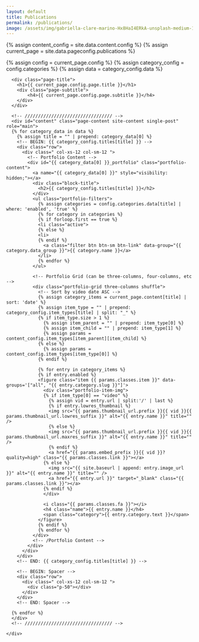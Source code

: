 ```yaml
---
layout: default
title: Publications
permalink: /publications/
image: /assets/img/gabriella-clare-marino-Hx8HaI4ERkA-unsplash-medium-1200x630.jpg
---
```

{% assign content_config = site.data.content.config %}
{% assign current_page = site.data.pageconfig.publications %}

{% assign config = current_page.config %}
{% assign category_config = config.categories %}
{% assign data = category_config.data %}

<div id="main" class="site-main">
  <div id="main-content" class="single-page-content">
    <div id="primary" class="content-area">

      <div class="page-title">
        <h1>{{ current_page.config.page.title }}</h1>
        <div class="page-subtitle">
            <h4>{{ current_page.config.page.subtitle }}</h4>
        </div>
      </div>

      <!-- ///////////////////////////////// -->
      <div id="content" class="page-content site-content single-post" role="main">
      {% for category_data in data %}
        {% assign title = "" | prepend: category_data[0] %}
        <!-- BEGIN: {{ category_config.titles[title] }} -->
        <div class="row">
          <div class=" col-xs-12 col-sm-12 ">
            <!-- Portfolio Content -->
            <div id="{{ category_data[0] }}_portfolio" class="portfolio-content">
              <a name="{{ category_data[0] }}" style="visibility: hidden;"></a>
              <div class="block-title">
                <h2>{{ category_config.titles[title] }}</h2>
              </div>
              <ul class="portfolio-filters">
                {% assign categories = config.categories.data[title] | where: 'enabled', 'true' %}
                {% for category in categories %}
                {% if forloop.first == true %}
                <li class="active">
                {% else %}
                <li>
                {% endif %}
                  <a class="filter btn btn-sm btn-link" data-group="{{ category.data_group }}">{{ category.name }}</a>
                </li>
                {% endfor %}
              </ul>

              <!-- Portfolio Grid (can be three-columns, four-columns, etc -->
              <div class="portfolio-grid three-columns shuffle">
                <!-- Sort by video date ASC -->
                {% assign category_items = current_page.content[title] | sort: 'date' %}
                {% assign item_type = "" | prepend: category_config.item_types[title] | split: "_" %}
                {% if item_type.size > 1 %}
                  {% assign item_parent = "" | prepend: item_type[0] %}
                  {% assign item_child = "" | prepend: item_type[1] %}
                  {% assign params = content_config.item_types[item_parent][item_child] %}
                {% else %}
                  {% assign params = content_config.item_types[item_type[0]] %}
                {% endif %}

                {% for entry in category_items %}
                {% if entry.enabled %}
                <figure class="item {{ params.classes.item }}" data-groups='["all", "{{ entry.category.slug }}"]'>
                  <div class="portfolio-item-img">
                  {% if item_type[0] == "video" %}
                    {% assign vid = entry.url | split:'/' | last %}
                    {% if entry.lowres_thumbnail %}
                    <img src="{{ params.thumbnail_url.prefix }}{{ vid }}{{ params.thumbnail_url.lowres_suffix }}" alt="{{ entry.name }}" title="" />
                    {% else %}
                    <img src="{{ params.thumbnail_url.prefix }}{{ vid }}{{ params.thumbnail_url.maxres_suffix }}" alt="{{ entry.name }}" title="" />
                    {% endif %}
                    <a href="{{ params.embed_prefix }}{{ vid }}?quality=high" class="{{ params.classes.link }}"></a>
                  {% else %}
                    <img src="{{ site.baseurl | append: entry.image_url }}" alt="{{ entry.name }}" title="" />
                    <a href="{{ entry.url }}" target="_blank" class="{{ params.classes.link }}"></a>
                  {% endif %}
                  </div>

                  <i class="{{ params.classes.fa }}"></i>
                  <h4 class="name">{{ entry.name }}</h4>
                  <span class="category">{{ entry.category.text }}</span>
                </figure>
                {% endif %}
                {% endfor %}
              </div>
              <!-- /Portfolio Content -->
            </div>
          </div>
        </div>
        <!-- END: {{ category_config.titles[title] }} -->

        <!-- BEGIN: Spacer -->
        <div class="row">
          <div class=" col-xs-12 col-sm-12 ">
            <div class="p-50"></div>
          </div>
        </div>
        <!-- END: Spacer -->

      {% endfor %}
      </div>
      <!-- ///////////////////////////////// -->
      
    </div>
  </div>
</div>